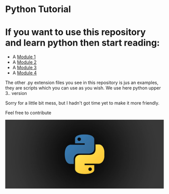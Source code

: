 # Python Tutorial

# If you want to use this repository and learn python then start reading: 

* A [Module 1](module1.txt)
* A [Module 2](module2.txt)
* A [Module 3](module3.txt)
* A [Module 4](module4.txt)


The other .py extension files you see in this repository is jus an examples, they are scripts which you can use as you wish.
We use here python upper  3.*.* version

Sorry for a little bit mess, but I hadn't got time yet to make it more friendly.

Feel free to contribute 


![Python](python-socket.png)
